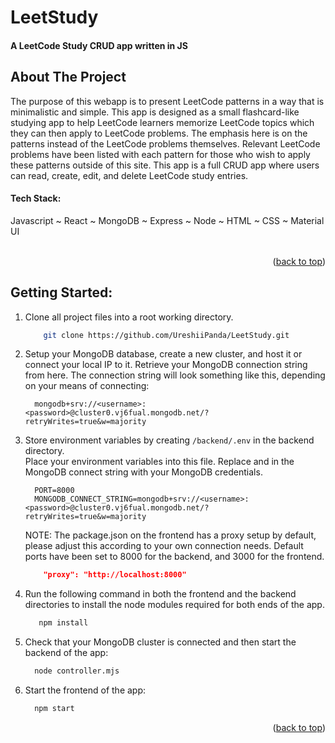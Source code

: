 # LeetStudy

#### A LeetCode Study CRUD app written in JS


<a name="readme-top"></a>

<!-- D&DB Gif -->
<!-- ![ddb gif](https://github.com/UreshiiPanda/ddb/assets/39992411/20b02b37-bfe8-41b9-8f10-db552834da5d) -->


<!-- ABOUT THE PROJECT -->
## About The Project
The purpose of this webapp is to present LeetCode patterns in a way that is minimalistic and simple. 
This app is designed as a small flashcard-like studying app to help LeetCode learners memorize LeetCode 
topics which they can then apply to LeetCode problems. The emphasis here is on the patterns instead of 
the LeetCode problems themselves. Relevant LeetCode problems have been listed with each pattern for those 
who wish to apply these patterns outside of this site. This app is a full CRUD app where users can read, 
create, edit, and delete LeetCode study entries.

<h4>Tech Stack:</h4>  Javascript ~ React ~ MongoDB ~ Express ~ Node ~ HTML ~ CSS ~ Material UI <br><br>


<p align="right">(<a href="#readme-top">back to top</a>)</p>


<!-- GETTING STARTED -->
## Getting Started:<br>

1. Clone all project files into a root working directory.
    ```sh
        git clone https://github.com/UreshiiPanda/LeetStudy.git
    ```
    
2. Setup your MongoDB database, create a new cluster, and host it or connect your local IP to it. Retrieve
   your MongoDB connection string from here. The connection string will look something like this,
   depending on your means of connecting:
   ```
     mongodb+srv://<username>:<password>@cluster0.vj6fual.mongodb.net/?retryWrites=true&w=majority
   ```

3. Store environment variables by creating ```/backend/.env``` in the backend directory.<br>
   Place your environment variables into this file. Replace <username> and <password> in the
   MongoDB connect string with your MongoDB credentials. <br>
      ```
        PORT=8000
        MONGODB_CONNECT_STRING=mongodb+srv://<username>:<password>@cluster0.vj6fual.mongodb.net/?retryWrites=true&w=majority
      ```

      NOTE:  The package.json on the frontend has a proxy setup by default, please adjust this
             according to your own connection needs. Default ports have been set to 8000 for
             the backend, and 3000 for the frontend. <br>
      ```json
          "proxy": "http://localhost:8000"
      ```

4. Run the following command in both the frontend and the backend directories to install the
   node modules required for both ends of the app.
   ```sh
      npm install
   ```
   
6. Check that your MongoDB cluster is connected and then start the backend of the app:
    ```sh
      node controller.mjs
    ```
    
7. Start the frontend of the app:
    ```sh
      npm start
    ```


<p align="right">(<a href="#readme-top">back to top</a>)</p>
